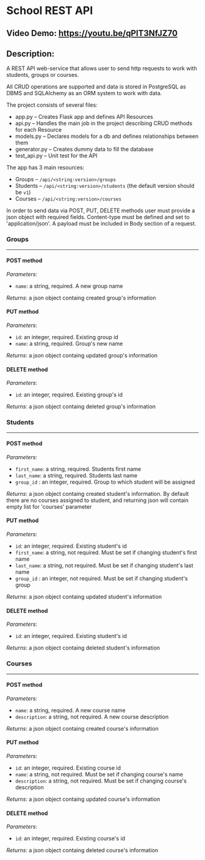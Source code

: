 # School REST API
## Video Demo:  https://youtu.be/qPlT3NfJZ70
## Description:

A REST API web-service that allows user to send http requests to work with students, groups or courses.

All CRUD operations are supported and data is stored in PostgreSQL as DBMS and SQLAlchemy as an ORM system to work with data.

The project consists of several files:
* app.py – Creates Flask app and defines API Resources
* api.py – Handles the main job in the project describing CRUD methods for each Resource
* models.py – Declares models for a db and defines relationships between them
* generator.py – Creates dummy data to fill the database
* test_api.py – Unit test for the API

The app has 3 main resources:
* Groups – `/api/<string:version>/groups`
* Students – `/api/<string:version>/students` (the default version should be `v1`)
* Courses – `/api/<string:version>/courses`

In order to send data via POST, PUT, DELETE methods user must provide a json object with required fields. Content-type must be defined and set to 'application/json'. A payload must be included in Body section of a request.

### Groups
____
#### POST method

*Parameters:*
* `name`: a string, required. A new group name

*Returns*: a json object containg created group's information

#### PUT method
*Parameters*:
* `id`: an integer, required. Existing group id
* `name`: a string, required. Group's new name

*Returns*: a json object containg updated group's information

#### DELETE method
*Parameters*:
* `id`: an integer, required. Existing group's id

*Returns*: a json object containg deleted group's information

### Students
____
#### POST method

*Parameters:*
* `first_name`: a string, required. Students first name
* `last_name`: a string, required. Students last name
* `group_id` : an integer, required. Group to which student will be assigned

*Returns*: a json object containg created student's information. By default there are no courses assigned to student, and returning json will contain empty list for 'courses' parameter

#### PUT method
*Parameters*:
* `id`: an integer, required. Existing student's id
* `first_name`: a string, not required. Must be set if changing student's first name
* `last_name`: a string, not required. Must be set if changing student's last name
* `group_id` : an integer,  not required. Must be set if changing student's group

*Returns*: a json object containg updated student's information

#### DELETE method
*Parameters*:
* `id`: an integer, required. Existing student's id

*Returns*: a json object containg deleted student's information

### Courses
____
#### POST method

*Parameters:*
* `name`: a string, required. A new course name
* `description`: a string, not required. A new course description

*Returns*: a json object containg created course's information

#### PUT method
*Parameters*:
* `id`: an integer, required. Existing course id
* `name`: a string, not required. Must be set if changing course's name
* `description`: a string, not required. Must be set if changing course's description

*Returns*: a json object containg updated course's information

#### DELETE method
*Parameters*:
* `id`: an integer, required. Existing course's id

*Returns*: a json object containg deleted course's information

